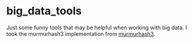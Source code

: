 # big_data_tools
Just some funny tools that may be helpful when working with big data. I took the murmurhash3 implementation from [murmurhash3](https://github.com/aappleby/smhasher).
